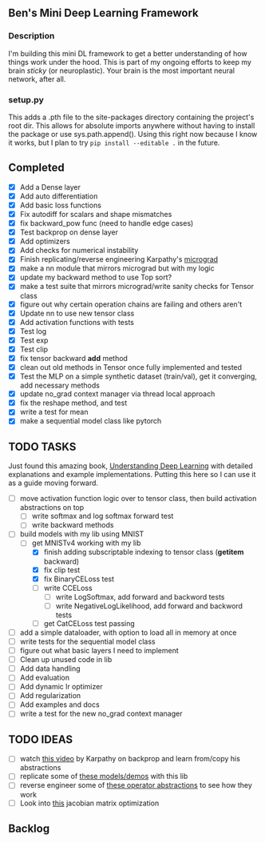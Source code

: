 ## Ben's Mini Deep Learning Framework

### Description
I'm building this mini DL framework to get a better understanding of how things work under the hood. This is part of my ongoing efforts to keep my brain *sticky* (or neuroplastic). Your brain is the most important neural network, after all.

### setup.py
This adds a .pth file to the site-packages directory containing the project's root dir. This allows for absolute imports anywhere without having to install the package or use sys.path.append(). Using this right now because I know it works, but I plan to try `pip install --editable .` in the future.

## Completed
- [X] Add a Dense layer
- [X] Add auto differentiation
- [X] Add basic loss functions
- [X] Fix autodiff for scalars and shape mismatches
- [X] fix backward_pow func (need to handle edge cases)
- [X] Test backprop on dense layer
- [X] Add optimizers
- [X] Add checks for numerical instability
- [X] Finish replicating/reverse engineering Karpathy's [micrograd](https://github.com/karpathy/micrograd)
- [X] make a nn module that mirrors micrograd but with my logic
- [X] update my backward method to use Top sort?
- [X] make a test suite that mirrors micrograd/write sanity checks for Tensor class
- [X] figure out why certain operation chains are failing and others aren't
- [X] Update nn to use new tensor class
- [X] Add activation functions with tests
- [X] Test log
- [X] Test exp
- [X] Test clip
- [X] fix tensor backward __add__ method
- [X] clean out old methods in Tensor once fully implemented and tested
- [X] Test the MLP on a simple synthetic dataset (train/val), get it converging, add necessary methods
- [X] update no_grad context manager via thread local approach
- [X] fix the reshape method, and test
- [X] write a test for mean
- [X] make a sequential model class like pytorch

## TODO TASKS
Just found this amazing book, [Understanding Deep Learning](https://udlbook.github.io/udlbook/) with detailed explanations and example implementations. Putting this here so I can use it as a guide moving forward.

- [ ] move activation function logic over to tensor class, then build activation abstractions on top
  - [ ] write softmax and log softmax forward test
  - [ ] write backward methods
- [ ] build models with my lib using MNIST
  - [ ] get MNISTv4 working with my lib
    - [X] finish adding subscriptable indexing to tensor class (__getitem__ backward)
    - [X] fix clip test
    - [X] fix BinaryCELoss test
    - [ ] write CCELoss
      - [ ] write LogSoftmax, add forward and backword tests
      - [ ] write NegativeLogLikelihood, add forward and backword tests
    - [ ] get CatCELoss test passing
- [ ] add a simple dataloader, with option to load all in memory at once
- [ ] write tests for the sequential model class
- [ ] figure out what basic layers I need to implement
- [ ] Clean up unused code in lib
- [ ] Add data handling
- [ ] Add evaluation
- [ ] Add dynamic lr optimizer
- [ ] Add regularization
- [ ] Add examples and docs
- [ ] write a test for the new no_grad context manager

## TODO IDEAS
- [ ] watch [this video](https://www.youtube.com/watch?v=VMj-3S1tku0) by Karpathy on backprop and learn from/copy his abstractions
- [ ] replicate some of [these models/demos](https://github.com/probml/pyprobml/tree/master/notebooks/book1/13) with this lib
- [ ] reverse engineer some of [these operator abstractions](https://github.com/wilson-labs/cola) to see how they work 
- [ ] Look into [this](https://vmartin.fr/automatic-jacobian-matrix-computation-with-sympy.html) jacobian matrix optimization

## Backlog